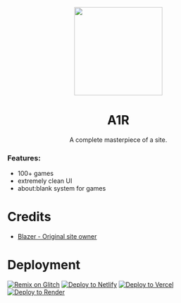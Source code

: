 <p align="center"><img src="https://raw.githubusercontent.com/GalacticNetwork/a1rplay/blob/main/A1R.png" height="200">
</p>

<h1 align="center"><strong>A1R</strong></h1>
<p align="center">A complete masterpiece of a site.</p>

### Features:
- 100+ games
- extremely clean UI
- about:blank system for games
# Credits
- <a href="//github.com/beforeblazergithub">Blazer - Original site owner</a>
# Deployment
<a target="_blank" href="https://glitch.com/edit/#!/import/git?url=https://github.com/GalacticNetwork/a1rplay"><img alt="Remix on Glitch" src="https://binbashbanana.github.io/deploy-buttons/buttons/remade/glitch.svg"></a>
<a target="_blank" href="https://app.netlify.com/start/deploy?repository=https://github.com/GalacticNetwork/a1rplay"><img alt="Deploy to Netlify" src="https://binbashbanana.github.io/deploy-buttons/buttons/remade/netlify.svg"></a>
<a target="_blank" href="https://vercel.com/new/clone?repository-url=https://github.com/GalacticNetwork/a1rplay"><img alt="Deploy to Vercel" src="https://binbashbanana.github.io/deploy-buttons/buttons/remade/vercel.svg"></a>
<a target="_blank" href="https://render.com/deploy?repo=https://github.com/GalacticNetwork/a1rplay"><img alt="Deploy to Render" src="https://binbashbanana.github.io/deploy-buttons/buttons/remade/render.svg"></a>
